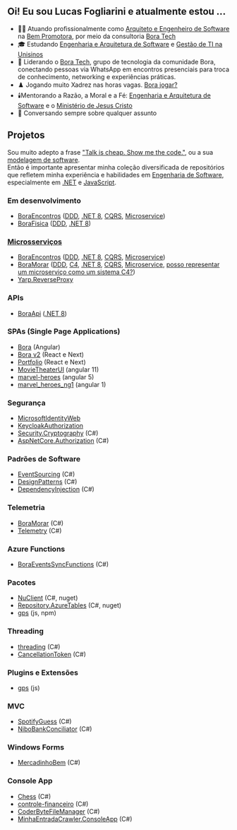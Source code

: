 ## Oi! Eu sou Lucas Fogliarini e atualmente estou ...

- 👨‍💻 Atuando profissionalmente como [Arquiteto e Engenheiro de Software](https://github.com/lucasfogliarini/lucasfogliarini/blob/main/Tecnologista.md) na [Bem Promotora](https://www.linkedin.com/company/bempromotora/about/), por meio da consultoria [Bora Tech](https://www.linkedin.com/company/bora-tech/)
- 🎓 Estudando [Engenharia e Arquitetura de Software](https://github.com/lucasfogliarini/lucasfogliarini/blob/main/Tecnologista.md) e [Gestão de TI na Unisinos](https://ead.unisinos.br/cursos-graduacao/gestao-da-tecnologia-da-informacao)
- 🧠 Liderando o [Bora Tech](https://chat.whatsapp.com/CAzPAdol09sAk63BEJ1Qz0), grupo de tecnologia da comunidade Bora, conectando pessoas via WhatsApp em encontros presenciais para troca de conhecimento, networking e experiências práticas.
- ♟️ Jogando muito Xadrez nas horas vagas. [Bora jogar?](https://chess.com/member/lucasfogliarini)
- 🕯️Mentorando a Razão, a Moral e a Fé: [Engenharia e Arquitetura de Software](https://github.com/lucasfogliarini/lucasfogliarini/blob/main/Tecnologista.md) e o [Ministério de Jesus Cristo](https://github.com/lucasfogliarini/BoraBiblia/blob/main/README.md)
- 💬 Conversando sempre sobre qualquer assunto

## Projetos
Sou muito adepto a frase ["Talk is cheap. Show me the code."](https://chatgpt.com/share/ebca0102-d6c8-4d46-b103-79b84f36e5de), ou a sua [modelagem de software](https://chatgpt.com/share/689f75b3-d508-8013-b768-bc05cf2a1065).  
Então é importante apresentar minha coleção diversificada de repositórios que refletem minha experiência e habilidades em [Engenharia de Software](https://github.com/lucasfogliarini/lucasfogliarini/blob/main/Tecnologista.md), especialmente em [.NET](http://chatgpt.com/?q=.NET) e [JavaScript](http://chatgpt.com/?q=JavaScript).

### Em desenvolvimento 
- [BoraEncontros](https://github.com/lucasfogliarini/BoraEncontros) ([DDD](https://chatgpt.com/?q=DomainDrivenDesign), [.NET 8](http://chatgpt.com/?q=.NET%208), [CQRS](https://chatgpt.com/?q=CQRS), [Microservice](https://chatgpt.com/?q=microserviço))
- [BoraFisica](https://github.com/lucasfogliarini/BoraFisica) ([DDD](https://chatgpt.com/?q=DomainDrivenDesign), [.NET 8](http://chatgpt.com/?q=.NET%208))

### [Microsserviços](https://chatgpt.com/share/689b338e-bd34-8013-a895-e8828242e0ba)
- [BoraEncontros](https://github.com/lucasfogliarini/BoraEncontros) ([DDD](https://chatgpt.com/?q=DomainDrivenDesign), [.NET 8](http://chatgpt.com/?q=.NET%208), [CQRS](https://chatgpt.com/?q=CQRS), [Microservice](https://chatgpt.com/?q=microserviço))
- [BoraMorar](https://github.com/lucasfogliarini/BoraMorar) ([DDD](https://chatgpt.com/?q=DomainDrivenDesign), [C4](https://chatgpt.com/?q=C4Model), [.NET 8](http://chatgpt.com/?q=.NET%208), [CQRS](https://chatgpt.com/?q=CQRS), [Microservice](https://chatgpt.com/?q=microserviço), [posso representar um microserviço como um sistema C4?](https://chatgpt.com/share/67fe4935-e460-8013-8efa-f4c20c4eb417))
- [Yarp.ReverseProxy](https://github.com/lucasfogliarini/yarp-load-balancing)

### APIs
- [BoraApi](https://github.com/lucasfogliarini/bora-api) ([.NET 8](http://chatgpt.com/?q=.NET%208))

### SPAs (Single Page Applications)
- [Bora](https://github.com/lucasfogliarini/bora) (Angular)
- [Bora v2](https://github.com/lucasfogliarini/bora-v2) (React e Next)
- [Portfolio](https://github.com/lucasfogliarini/portfolio) (React e Next)
- [MovieTheaterUI](https://github.com/lucasfogliarini/MovieTheaterUI) (angular 11)
- [marvel-heroes](https://github.com/lucasfogliarini/marvel-heroes) (angular 5)
- [marvel_heroes_ng1](https://github.com/lucasfogliarini/marvel_heroes_ng1) (angular 1)

### Segurança
- [MicrosoftIdentityWeb](https://github.com/lucasfogliarini/MicrosoftIdentityWeb)
- [KeycloakAuthorization](https://github.com/lucasfogliarini/KeycloakAuthorization)
- [Security.Cryptography](https://github.com/lucasfogliarini/Security.Cryptography) (C#)
- [AspNetCore.Authorization](https://github.com/lucasfogliarini/AspNetCore.Authorization) (C#)

### Padrões de Software
- [EventSourcing](https://github.com/lucasfogliarini/EventSourcing) (C#)
- [DesignPatterns](https://github.com/lucasfogliarini/DesignPatterns) (C#)
- [DependencyInjection](https://github.com/lucasfogliarini/DependencyInjection) (C#)

### Telemetria
- [BoraMorar](https://github.com/lucasfogliarini/BoraMorar) (C#)
- [Telemetry](https://github.com/lucasfogliarini/Telemetry) (C#)

### Azure Functions
- [BoraEventsSyncFunctions](https://github.com/lucasfogliarini/BoraEventsSyncFunctions) (C#)

### Pacotes
- [NuClient](https://github.com/lucasfogliarini/NuClient) (C#, nuget)
- [Repository.AzureTables](https://github.com/lucasfogliarini/Repository.AzureTables) (C#, nuget)
- [gps](https://github.com/lucasfogliarini/gps) (js, npm)

### Threading
- [threading](https://github.com/lucasfogliarini/threading) (C#)
- [CancellationToken](https://github.com/lucasfogliarini/CancellationToken) (C#)

### Plugins e Extensões
- [gps](https://github.com/lucasfogliarini/gps) (js)

### MVC
- [SpotifyGuess](https://github.com/lucasfogliarini/SpotifyGuess) (C#)
- [NiboBankConciliator](https://github.com/lucasfogliarini/NiboBankConciliator) (C#)  

### Windows Forms
- [MercadinhoBem](https://github.com/lucasfogliarini/MercadinhoBem) (C#)
  
### Console App
- [Chess](https://github.com/lucasfogliarini/chess) (C#)
- [controle-financeiro](https://github.com/lucasfogliarini/controle-financeiro) (C#)
- [CoderByteFileManager](https://github.com/lucasfogliarini/CoderByteFileManager) (C#)
- [MinhaEntradaCrawler.ConsoleApp](https://github.com/lucasfogliarini/MinhaEntradaCrawler.ConsoleApp) (C#)




